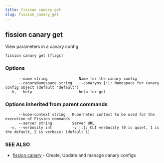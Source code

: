 ```yaml
---
title: fission canary get
slug: fission_canary_get
---
```

## fission canary get

View parameters in a canary config

```
fission canary get [flags]
```

### Options

```
      --name string              Name for the canary config
      --canaryNamespace string   --canaryns |:|: Namespace for canary config object (default "default")
  -h, --help                     help for get
```

### Options inherited from parent commands

```
      --kube-context string   Kubernetes context to be used for the execution of Fission commands
      --server string         Server URL
  -v, --verbosity int         -v |:|: CLI verbosity (0 is quiet, 1 is the default, 2 is verbose) (default 1)
```

### SEE ALSO

* [fission canary](/docs/fission-cli/fission_canary/)	 - Create, Update and manage canary configs

